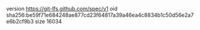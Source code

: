 version https://git-lfs.github.com/spec/v1
oid sha256:be59f71e684248ae877cd23f64817a39a46ea4c8834b1c50d56e2a7e6b2cf9b3
size 16034
